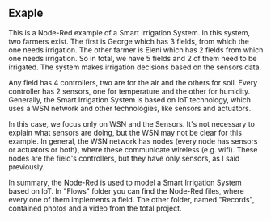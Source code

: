## Exaple 

This is a Node-Red example of a Smart Irrigation System. In this system, two farmers exist. The first is George which has 3 fields, from which the one needs irrigation. The other farmer is Eleni which has 2 fields from which one needs irrigation. So in total, we have 5 fields and 2 of them need to be irrigated. The system makes irrigation decisions based on the sensors data. 

Any field has 4 controllers, two are for the air and the others for soil. Every controller has 2 sensors, one for temperature and the other for humidity. Generally, the Smart Irrigation System is based on IoT technology, which uses a WSN network and other technologies, like sensors and actuators.

In this case, we focus only on WSN and the Sensors. It's not necessary to explain what sensors are doing, but the WSN may not be clear for this example. In general, the WSN network has nodes (every node has sensors or actuators or both), where these communicate wireless (e.g. wifi). These nodes are the field's controllers, but they have only sensors, as I said previously.

In summary, the Node-Red is used to model a Smart Irrigation System based on IoT. In "Flows" folder you can find the Node-Red files, where every one of them implements a field. The other folder, named "Records", contained photos and a video from the total project.
